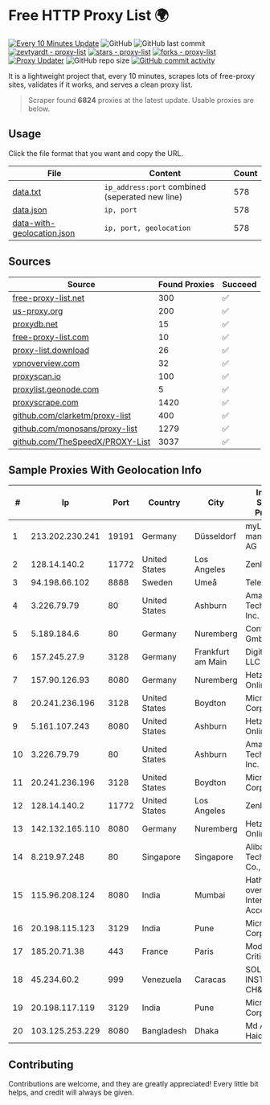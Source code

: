 
# Free HTTP Proxy List 🌍

[![Every 10 Minutes Update](https://github.com/mertguvencli/http-proxy-list/actions/workflows/main.yml/badge.svg?branch=main)](https://github.com/mertguvencli/http-proxy-list/actions/workflows/main.yml)
![GitHub](https://img.shields.io/github/license/mertguvencli/http-proxy-list)
![GitHub last commit](https://img.shields.io/github/last-commit/mertguvencli/http-proxy-list)
[![zevtyardt - proxy-list](https://img.shields.io/static/v1?label=zevtyardt&message=proxy-list&color=blue&logo=github)](https://github.com/zevtyardt/proxy-list "Go to GitHub repo")
[![stars - proxy-list](https://img.shields.io/github/stars/zevtyardt/proxy-list?style=social)](https://github.com/zevtyardt/proxy-list)
[![forks - proxy-list](https://img.shields.io/github/forks/zevtyardt/proxy-list?style=social)](https://github.com/zevtyardt/proxy-list)
[![Proxy Updater](https://github.com/zevtyardt/proxy-list/workflows/Proxy%20Updater/badge.svg)](https://github.com/zevtyardt/proxy-list/actions?query=workflow:"Proxy+Updater")
![GitHub repo size](https://img.shields.io/github/repo-size/zevtyardt/proxy-list)
[![GitHub commit activity](https://img.shields.io/github/commit-activity/m/zevtyardt/proxy-list?logo=commits)](https://github.com/zevtyardt/proxy-list/commits/main)

It is a lightweight project that, every 10 minutes, scrapes lots of free-proxy sites, validates if it works, and serves a clean proxy list.

> Scraper found **6824** proxies at the latest update. Usable proxies are below.

## Usage

Click the file format that you want and copy the URL.

|File|Content|Count|
|----|-------|-----|
|[data.txt](https://raw.githubusercontent.com/mertguvencli/http-proxy-list/main/proxy-list/data.txt)|`ip_address:port` combined (seperated new line)|578|
|[data.json](https://raw.githubusercontent.com/mertguvencli/http-proxy-list/main/proxy-list/data.json)|`ip, port`|578|
|[data-with-geolocation.json](https://raw.githubusercontent.com/mertguvencli/http-proxy-list/main/proxy-list/data-with-geolocation.json)|`ip, port, geolocation`|578|

## Sources

|Source|Found Proxies|Succeed|
|------|-------------|-------|
|[free-proxy-list.net](https://free-proxy-list.net)|300|✅|
|[us-proxy.org](https://www.us-proxy.org)|200|✅|
|[proxydb.net](http://proxydb.net)|15|✅|
|[free-proxy-list.com](https://free-proxy-list.com/?page=&port=&type%5B%5D=http&type%5B%5D=https&up_time=0&search=Search)|10|✅|
|[proxy-list.download](https://www.proxy-list.download/HTTP)|26|✅|
|[vpnoverview.com](https://vpnoverview.com/privacy/anonymous-browsing/free-proxy-servers)|32|✅|
|[proxyscan.io](https://www.proxyscan.io)|100|✅|
|[proxylist.geonode.com](https://proxylist.geonode.com/api/proxy-list?limit=300&page=1&sort_by=lastChecked&sort_type=desc&protocols=http,https)|5|✅|
|[proxyscrape.com](https://api.proxyscrape.com/v2/?request=displayproxies&protocol=http&timeout=10000&country=all&ssl=all&anonymity=all)|1420|✅|
|[github.com/clarketm/proxy-list](https://raw.githubusercontent.com/clarketm/proxy-list/master/proxy-list-raw.txt)|400|✅|
|[github.com/monosans/proxy-list](https://raw.githubusercontent.com/monosans/proxy-list/main/proxies/http.txt)|1279|✅|
|[github.com/TheSpeedX/PROXY-List](https://raw.githubusercontent.com/TheSpeedX/PROXY-List/master/http.txt)|3037|✅|


## Sample Proxies With Geolocation Info

|#|Ip|Port|Country|City|Internet Service Provider|
|-|--|----|-------|----|-------------------------|
|1|213.202.230.241|19191|Germany|Düsseldorf|myLoc managed IT AG|
|2|128.14.140.2|11772|United States|Los Angeles|Zenlayer Inc|
|3|94.198.66.102|8888|Sweden|Umeå|Telecom3|
|4|3.226.79.79|80|United States|Ashburn|Amazon Technologies Inc.|
|5|5.189.184.6|80|Germany|Nuremberg|Contabo GmbH|
|6|157.245.27.9|3128|Germany|Frankfurt am Main|DigitalOcean, LLC|
|7|157.90.126.93|8080|Germany|Nuremberg|Hetzner Online GmbH|
|8|20.241.236.196|3128|United States|Boydton|Microsoft Corporation|
|9|5.161.107.243|8080|United States|Ashburn|Hetzner Online GmbH|
|10|3.226.79.79|80|United States|Ashburn|Amazon Technologies Inc.|
|11|20.241.236.196|3128|United States|Boydton|Microsoft Corporation|
|12|128.14.140.2|11772|United States|Los Angeles|Zenlayer Inc|
|13|142.132.165.110|8080|Germany|Nuremberg|Hetzner Online GmbH|
|14|8.219.97.248|80|Singapore|Singapore|Alibaba (US) Technology Co., Ltd.|
|15|115.96.208.124|8080|India|Mumbai|Hathway IP over Cable Internet Access|
|16|20.198.115.123|3129|India|Pune|Microsoft Corporation|
|17|185.20.71.38|443|France|Paris|Mod Mission Critical LLC|
|18|45.234.60.2|999|Venezuela|Caracas|SOLUCIONES INSTALRED CH&C C.A.|
|19|20.198.117.119|3129|India|Pune|Microsoft Corporation|
|20|103.125.253.229|8080|Bangladesh|Dhaka|Md Akramul Haider|



## Contributing

Contributions are welcome, and they are greatly appreciated! Every
little bit helps, and credit will always be given.

